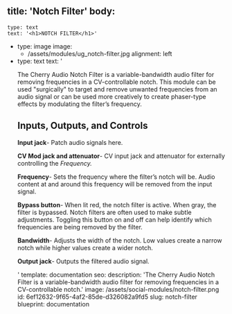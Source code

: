 title: 'Notch Filter'
body:
  -
    type: text
    text: '<h1>NOTCH FILTER</h1>'
  -
    type: image
    image:
      - /assets/modules/ug_notch-filter.jpg
    alignment: left
  -
    type: text
    text: '<p>The Cherry Audio Notch Filter is a variable-bandwidth audio filter for removing frequencies in a CV-controllable notch. This module can be used "surgically" to target and remove unwanted frequencies from an audio signal or can be used more creatively to create phaser-type effects by modulating the filter’s frequency.</p><h2><strong>Inputs, Outputs, and Controls</strong></h2><p><strong>Input jack</strong>- Patch audio signals here.</p><p><strong>CV Mod jack and attenuator</strong>- CV input jack and attenuator for externally controlling the <em>Frequency.</em></p><p><strong>Frequency</strong>- Sets the frequency where the filter’s notch will be. Audio content at and around this frequency will be removed from the input signal.</p><p><strong>Bypass button</strong>- When lit red, the notch filter is active. When gray, the filter is bypassed. Notch filters are often used to make subtle adjustments. Toggling this button on and off can help identify which frequencies are being removed by the filter.</p><p><strong>Bandwidth</strong>- Adjusts the width of the notch. Low values create a narrow notch while higher values create a wider notch.</p><p><strong>Output jack</strong>- Outputs the filtered audio signal.</p>'
template: documentation
seo:
  description: 'The Cherry Audio Notch Filter is a variable-bandwidth audio filter for removing frequencies in a CV-controllable notch.'
  image: /assets/social-modules/notch-filter.png
id: 6ef12632-9f65-4af2-85de-d326082a9fd5
slug: notch-filter
blueprint: documentation
